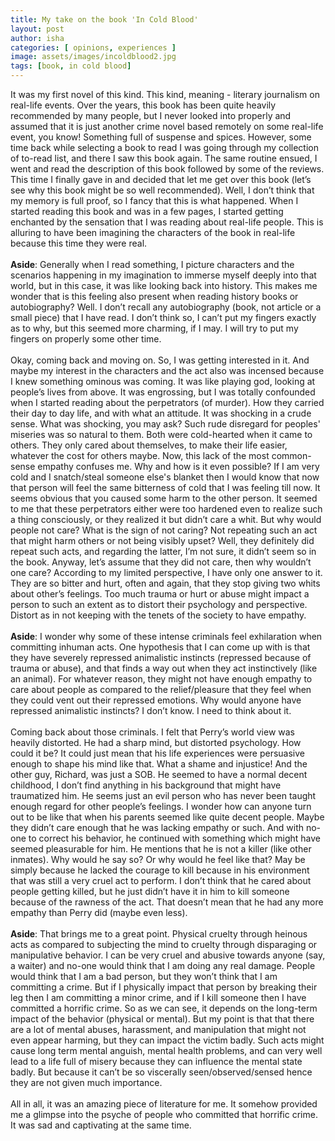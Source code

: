 ```yaml
---
title: My take on the book 'In Cold Blood' 
layout: post
author: isha
categories: [ opinions, experiences ]
image: assets/images/incoldblood2.jpg
tags: [book, in cold blood]
---
```


It was my first novel of this kind. This kind, meaning - literary journalism on real-life events. Over the years, this book has been quite heavily recommended by many people, but I never looked into properly and assumed that it is just another crime novel based remotely on some real-life event, you know! Something full of suspense and spices. However, some time back while selecting a book to read I was going through my collection of to-read list, and there I saw this book again. The same routine ensued, I went and read the description of this book followed by some of the reviews.  This time I finally gave in and decided that let me get over this book (let’s see why this book might be so well recommended). Well, I don’t think that my memory is full proof, so I fancy that this is what happened. When I started reading this book and was in a few pages, I started getting enchanted by the sensation that I was reading about real-life people. This is alluring to have been imagining the characters of the book in real-life because this time they were real.
<br />
<br />
**Aside**: Generally when I read something, I picture characters and the scenarios happening in my imagination to immerse myself deeply into that world, but in this case, it was like looking back into history. This makes me wonder that is this feeling also present when reading history books or autobiography? Well. I don’t recall any autobiography (book, not article or a small piece) that I have read. I don’t think so, I can’t put my fingers exactly as to why, but this seemed more charming, if I may. I will try to put my fingers on properly some other time. 
<br />
<br />
Okay, coming back and moving on. So, I was getting interested in it. And maybe my interest in the characters and the act also was incensed because I knew something ominous was coming.  It was like playing god, looking at people’s lives from above. It was engrossing, but I was totally confounded when I started reading about the perpetrators (of murder). How they carried their day to day life, and with what an attitude. It was shocking in a crude sense. What was shocking, you may ask? Such rude disregard for peoples' miseries was so natural to them. Both were cold-hearted when it came to others. They only cared about themselves, to make their life easier, whatever the cost for others maybe. Now, this lack of the most common-sense empathy confuses me. Why and how is it even possible? If I am very cold and I snatch/steal someone else's blanket then  I would know that now that person will feel the same bitterness of cold that I was feeling till now. It seems obvious that you caused some harm to the other person. It seemed to me that these perpetrators either were too hardened even to realize such a thing consciously, or they realized it but didn’t care a whit. But why would people not care? What is the sign of not caring? Not repeating such an act that might harm others or not being visibly upset? Well, they definitely did repeat such acts, and regarding the latter, I’m not sure, it didn’t seem so in the book. Anyway, let’s assume that they did not care, then why wouldn’t one care? According to my limited perspective, I have only one answer to it. They are so bitter and hurt, often and again, that they stop giving two whits about other’s feelings. Too much trauma or hurt or abuse might impact a person to such an extent as to distort their psychology and perspective. Distort as in not keeping with the tenets of the society to have empathy.
<br />
<br />
**Aside**: I wonder why some of these intense criminals feel exhilaration when committing inhuman acts. One hypothesis that I can come up with is that they have severely repressed animalistic instincts (repressed because of trauma or abuse), and that finds a way out when they act instinctively (like an animal). For whatever reason, they might not have enough empathy to care about people as compared to the relief/pleasure that they feel when they could vent out their repressed emotions. Why would anyone have repressed animalistic instincts? I don’t know. I need to think about it. 
<br />
<br />
Coming back about those criminals. I felt that Perry’s world view was heavily distorted. He had a sharp mind, but distorted psychology. How could it be? It could just mean that his life experiences were persuasive enough to shape his mind like that. What a shame and injustice! And the other guy, Richard, was just a SOB. He seemed to have a normal decent childhood, I don’t find anything in his background that might have traumatized him. He seems just an evil person who has never been taught enough regard for other people’s feelings. I wonder how can anyone turn out to be like that when his parents seemed like quite decent people. Maybe they didn’t care enough that he was lacking empathy or such. And with no-one to correct his behavior, he continued with something which might have seemed pleasurable for him. He mentions that he is not a killer (like other inmates). Why would he say so? Or why would he feel like that? May be simply because he lacked the courage to kill because in his environment that was still a very cruel act to perform. I don’t think that he cared about people getting killed, but he just didn’t have it in him to kill someone because of the rawness of the act. That doesn’t mean that he had any more empathy than Perry did (maybe even less).
<br />
<br />
**Aside**: That brings me to a great point. Physical cruelty through heinous acts as compared to subjecting the mind to cruelty through disparaging or manipulative behavior. I can be very cruel and abusive towards anyone (say, a waiter) and no-one would think that I am doing any real damage. People would think that I am a bad person, but they won’t think that I am committing a crime. But if I physically impact that person by breaking their leg then I am committing a minor crime, and if I kill someone then I have committed a horrific crime. So as we can see, it depends on the long-term impact of the behavior (physical or mental). But my point is that that there are a lot of mental abuses, harassment, and manipulation that might not even appear harming, but they can impact the victim badly. Such acts might cause long term mental anguish, mental health problems, and can very well lead to a life full of misery because they can influence the mental state badly. But because it can’t be so viscerally seen/observed/sensed hence they are not given much importance.
<br />
<br />
All in all, it was an amazing piece of literature for me. It somehow provided me a glimpse into the psyche of people who committed that horrific crime. It was sad and captivating at the same time.